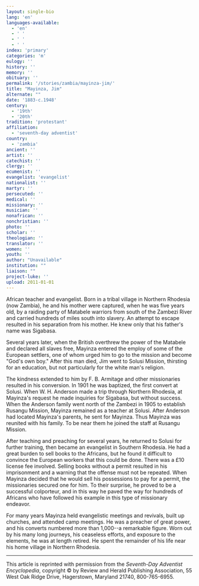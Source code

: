 ```yaml
---
layout: single-bio
lang: 'en'
languages-available:
  - 'en'
  - ' '
  - ' '
  - ' '
index: 'primary'
categories: 'm'
eulogy: ''
history: ''
memory: ''
obituary: ''
permalink: '/stories/zambia/mayinza-jim/'
title: "Mayinza, Jim"
alternate: ""
date: '1883-c.1948'
century:
  - '19th'
  - '20th'
tradition: 'protestant'
affiliation:
  - 'seventh-day adventist'
country:
  - 'zambia'
ancient: ''
artist: ''
catechist: ''
clergy: ''
ecumenist: ''
evangelist: 'evangelist'
nationalist: ''
martyr: ''
persecuted: ''
medical: ''
missionary: ''
musician: ''
nonafrican: ''
nonchristian: ''
photo: ''
scholar: ''
theologian: ''
translator: ''
women: ''
youth: ''
author: "Unavailable"
institution: ""
liaison: ""
project-luke: ''
upload: 2011-01-01
---
```




African teacher and evangelist. Born in a tribal village in Northern Rhodesia (now Zambia), he and his mother were captured, when he was five years old, by a raiding party of Matabele warriors from south of the Zambezi River and carried hundreds of miles south into slavery. An attempt to escape resulted in his separation from his mother. He knew only that his father's name was Sigabasa.

Several years later, when the British overthrew the power of the Matabele and declared all slaves free, Mayinza entered the employ of some of the European settlers, one of whom urged him to go to the mission and become "God's own boy." After this man died, Jim went to Solusi Mission, thirsting for an education, but not particularly for the white man's religion.

The kindness extended to him by F. B. Armitage and other missionaries resulted in his conversion. In 1901 he was baptized, the first convert at Solusi. When W. H. Anderson made a trip through Northern Rhodesia, at Mayinza's request he made inquiries for Sigabasa, but without success. When the Anderson family went north of the Zambezi in 1905 to establish Rusangu Mission, Mayinza remained as a teacher at Solusi. After Anderson had located Mayinza's parents, he sent for Mayinza. Thus Mayinza was reunited with his family. To be near them he joined the staff at Rusangu Mission.

After teaching and preaching for several years, he returned to Solusi for further training, then became an evangelist in Southern Rhodesia. He had a great burden to sell books to the Africans, but he found it difficult to convince the European workers that this could be done. There was a £10 license fee involved. Selling books without a permit resulted in his imprisonment and a warning that the offense must not be repeated. When Mayinza decided that he would sell his possessions to pay for a permit, the missionaries secured one for him. To their surprise, he proved to be a successful colporteur, and in this way he paved the way for hundreds of Africans who have followed his example in this type of missionary endeavor.

For many years Mayinza held evangelistic meetings and revivals, built up churches, and attended camp meetings. He was a preacher of great power, and his converts numbered more than 1,000--a remarkable figure. Worn out by his many long journeys, his ceaseless efforts, and exposure to the elements, he was at length retired. He spent the remainder of his life near his home village in Northern Rhodesia.



---

This article is reprinted with permission from the *Seventh-Day Adventist Encyclopedia*, copyright &copy; by Review and Herald Publishing Association, 55 West Oak Ridge Drive, Hagerstown, Maryland 21740, 800-765-6955.
